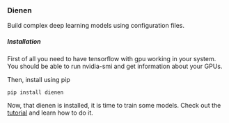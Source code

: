 ### Dienen
Build complex deep learning models using configuration files.

##### Installation
First of all you need to have tensorflow with gpu working in your system. You should be able to run nvidia-smi and get information about your GPUs.

Then, install using pip

```
pip install dienen
```

Now, that dienen is installed, it is time to train some models. Check out the [tutorial](docs/tutorial.md) and learn how to do it.
